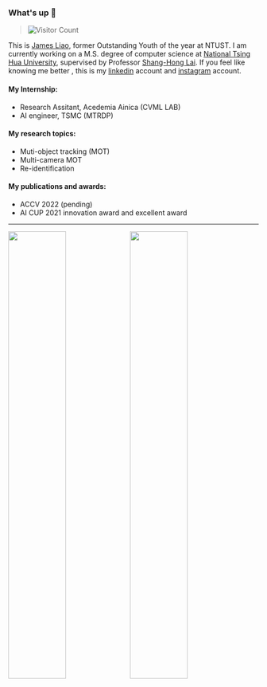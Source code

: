 ### What's up 👋 
> ![Visitor Count](https://komarev.com/ghpvc/?username=JamesLiao714&color=green&label=Profile+Viewers+2022) 

This is [James Liao](https://jamesliao714.github.io/), former Outstanding Youth of the year at NTUST. I am currently working on a M.S. degree of computer science at [National Tsing Hua University](https://www.nthu.edu.tw/), supervised by Professor [Shang-Hong Lai](http://www.cs.nthu.edu.tw/~lai/). If you feel like knowing me better , this is my [linkedin](https://www.linkedin.com/in/jamesliao714/) account and [instagram](https://www.instagram.com/jjj_liao/?fbclid=IwAR3mk59apPBZOoriyTDC8h06QHH0U62PdJ2h_kgLl_kOd31E4oLelVrvt8w) account.

#### My Internship:
-  Research Assitant, Acedemia Ainica (CVML LAB)
-  AI engineer, TSMC (MTRDP)

#### My research topics:
- Muti-object tracking (MOT)
- Multi-camera MOT
- Re-identification
 
#### My publications and awards:
- ACCV 2022 (pending)
- AI CUP 2021 innovation award and excellent award

---

<img  src="https://github-readme-stats.vercel.app/api?username=JamesLiao714&count_private=true&hide_border=true&include_all_commits=true&show_icons=true&card_width=300" width="48%" align="left" >
<img  src="https://github-readme-stats.vercel.app/api/top-langs/?username=JamesLiao714&layout=compact&langs_count=6&hide_title=true&hide_border=true" width="48%" >




